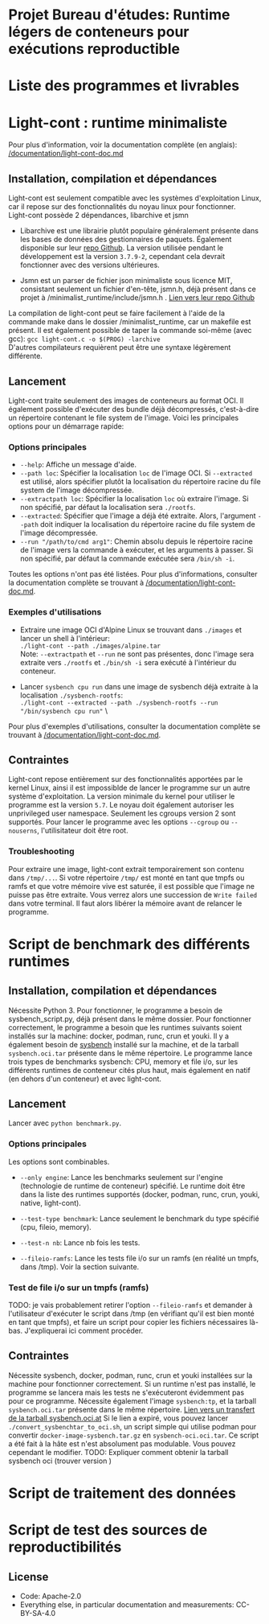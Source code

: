 # Projet Bureau d'études: Runtime légers de conteneurs pour exécutions reproductible

# Liste des programmes et livrables

# Light-cont : runtime minimaliste

Pour plus d'information, voir la documentation complète (en anglais): [/documentation/light-cont-doc.md](./documentation/light-cont-doc.md)

## Installation, compilation et dépendances

Light-cont est seulement compatible avec les systèmes d'exploitation Linux, car il repose sur des fonctionnalités du noyau linux pour fonctionner. \
Light-cont possède 2 dépendances, libarchive et jsmn 

- Libarchive est une librairie plutôt populaire généralement présente dans les bases de données des gestionnaires de paquets. Également disponible sur leur [repo Github](https://github.com/libarchive/libarchive). La version utilisée pendant le développement est la version `3.7.9-2`, cependant cela devrait fonctionner avec des versions ultérieures.

- Jsmn est un parser de fichier json minimaliste sous licence MIT, consistant seulement un fichier d'en-tête, jsmn.h, déjà présent dans ce projet à /minimalist_runtime/include/jsmn.h . [Lien vers leur repo Github](https://github.com/zserge/jsmn)

La compilation de light-cont peut se faire facilement à l'aide de la commande make dans le dossier /minimalist_runtime, car un makefile est présent. Il est également possible de taper la commande soi-même (avec gcc): `gcc light-cont.c -o $(PROG) -larchive` \
D'autres compilateurs requièrent peut être une syntaxe légèrement différente.

## Lancement

Light-cont traite seulement des images de conteneurs au format OCI. Il également possible d'exécuter des bundle déjà décompressés, c'est-à-dire un répertoire contenant le file system de l'image. Voici les principales options pour un démarrage rapide:

### Options principales

- `--help`: Affiche un message d'aide.
- `--path loc`: Spécifier la localisation `loc` de l'image OCI. Si `--extracted` est utilisé, alors spécifier plutôt la localisation du répertoire racine du file system de l'image décompressée.
- `--extractpath loc`: Spécifier la localisation `loc` où extraire l'image. Si non spécifié, par défaut la localisation sera `./rootfs`.
- `--extracted`: Spécifier que l'image a déjà été extraite. Alors, l'argument `--path` doit indiquer la localisation du répertoire racine du file system de l'image décompressée.
- `--run "/path/to/cmd arg1"`: Chemin absolu depuis le répertoire racine de l'image vers la commande à exécuter, et les arguments à passer. Si non spécifié, par défaut la commande exécutée sera `/bin/sh -i`.

Toutes les options n'ont pas été listées. Pour plus d'informations, consulter la documentation complète se trouvant à [/documentation/light-cont-doc.md](./documentation/light-cont-doc.md). 

### Exemples d'utilisations

- Extraire une image OCI d'Alpine Linux se trouvant dans `./images` et lancer un shell à l'intérieur: \
`./light-cont --path ./images/alpine.tar` \
Note: `--extractpath` et `--run` ne sont pas présentes, donc l'image sera extraite vers `./rootfs` et `./bin/sh -i` sera exécuté à l'intérieur du conteneur.

- Lancer `sysbench cpu run` dans une image de sysbench déjà extraite à la localisation `./sysbench-rootfs`: \
`./light-cont --extracted --path ./sysbench-rootfs --run "/bin/sysbench cpu run"` \

Pour plus d'exemples d'utilisations, consulter la documentation complète se trouvant à [/documentation/light-cont-doc.md](./documentation/light-cont-doc.md).

## Contraintes

Light-cont repose entièrement sur des fonctionnalités apportées par le kernel Linux, ainsi il est impossiblde de lancer le programme sur un autre système d'exploitation.
La version minimale du kernel pour utiliser le programme est la version `5.7`. 
Le noyau doit également autoriser les unprivileged user namespace. 
Seulement les cgroups version 2 sont supportés. Pour lancer le programme avec les options `--cgroup` ou `--nouserns`, l'utilisitateur doit être root.

### Troubleshooting

Pour extraire une image, light-cont extrait temporairement son contenu dans `/tmp/...`. Si votre répertoire `/tmp/` est monté en tant que tmpfs ou ramfs et que votre mémoire vive est saturée, il est possible que l'image ne puisse pas être extraite. Vous verrez alors une succession de `Write failed` dans votre terminal. Il faut alors libérer la mémoire avant de relancer le programme.

# Script de benchmark des différents runtimes

## Installation, compilation et dépendances

Nécessite Python 3. Pour fonctionner, le programme a besoin de sysbench_script.py, déjà présent dans le même dossier.
Pour fonctionner correctement, le programme a besoin que les runtimes suivants soient installés sur la machine: docker, podman, runc, crun et youki.
Il y a également besoin de [sysbench](https://github.com/akopytov/sysbench) installé sur la machine, et de la tarball `sysbench.oci.tar` présente dans le même répertoire.
Le programme lance trois types de benchmarks sysbench: CPU, memory et file i/o, sur les différents runtimes de conteneur cités plus haut, mais également en natif (en dehors d'un conteneur) et avec light-cont.

## Lancement

Lancer avec `python benchmark.py`.

### Options principales

Les options sont combinables.

- `--only engine`: Lance les benchmarks seulement sur l'engine (technologie de runtime de conteneur) spécifié. Le runtime doit être dans la liste des runtimes supportés (docker, podman, runc, crun, youki, native, light-cont).

- `--test-type benchmark`: Lance seulement le benchmark du type spécifié (cpu, fileio, memory).

- `--test-n nb`: Lance nb fois les tests.

- `--fileio-ramfs`: Lance les tests file i/o sur un ramfs (en réalité un tmpfs, dans /tmp). Voir la section suivante.

### Test de file i/o sur un tmpfs (ramfs)

TODO: je vais probablement retirer l'option `--fileio-ramfs` et demander à l'utilisateur d'exécuter le script dans /tmp (en vérifiant qu'il est bien monté en tant que tmpfs), et faire un script pour copier les fichiers nécessaires là-bas. J'expliquerai ici comment procéder.

## Contraintes

Nécessite sysbench, docker, podman, runc, crun et youki installées sur la machine pour fonctionner correctement. Si un runtime n'est pas installé, le programme se lancera mais les tests ne s'exécuteront évidemment pas pour ce programme.
Nécessite également l'image `sysbench:tp`, et la tarball `sysbench.oci.tar` présente dans le même répertoire. 
[Lien vers un transfert de la tarball sysbench.oci.at](https://www.swisstransfer.com/d/1ea0199a-cf8e-4172-b8f3-5b099f0853d6)
Si le lien a expiré, vous pouvez lancer `./convert_sysbenchtar_to_oci.sh`, un script simple qui utilise podman pour convertir `docker-image-sysbench.tar.gz` en `sysbench-oci.oci.tar`. Ce script a été fait à la hâte est n'est absolument pas modulable. Vous pouvez cependant le modifier.
TODO: Expliquer comment obtenir la tarball sysbench oci (trouver version )

# Script de traitement des données


# Script de test des sources de reproductibilités


## License
- Code: Apache-2.0
- Everything else, in particular documentation and measurements: CC-BY-SA-4.0

